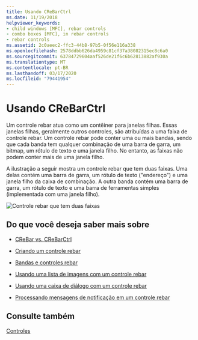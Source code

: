 ```yaml
---
title: Usando CReBarCtrl
ms.date: 11/19/2018
helpviewer_keywords:
- child windows [MFC], rebar controls
- combo boxes [MFC], in rebar controls
- rebar controls
ms.assetid: 2c0aeec2-ffc3-44b8-97b5-0f56e116a338
ms.openlocfilehash: 2578ddbb626da4959c81cf37a38082315ec8c6a0
ms.sourcegitcommit: 63784729604aaf526de21f6c6b62813882af930a
ms.translationtype: MT
ms.contentlocale: pt-BR
ms.lasthandoff: 03/17/2020
ms.locfileid: "79441954"
---
```

# <a name="using-crebarctrl"></a>Usando CReBarCtrl

Um controle rebar atua como um contêiner para janelas filhas. Essas janelas filhas, geralmente outros controles, são atribuídas a uma faixa de controle rebar. Um controle rebar pode conter uma ou mais bandas, sendo que cada banda tem qualquer combinação de uma barra de garra, um bitmap, um rótulo de texto e uma janela filho. No entanto, as faixas não podem conter mais de uma janela filho.

A ilustração a seguir mostra um controle rebar que tem duas faixas. Uma delas contém uma barra de garra, um rótulo de texto ("endereço") e uma janela filho da caixa de combinação. A outra banda contém uma barra de garra, um rótulo de texto e uma barra de ferramentas simples (implementada com uma janela filho).

![Controle rebar que tem duas faixas](../mfc/media/vc4ruz1.gif "Controle rebar que tem duas faixas")

## <a name="what-do-you-want-to-know-more-about"></a>Do que você deseja saber mais sobre

- [CReBar vs. CReBarCtrl](../mfc/crebar-vs-crebarctrl.md)

- [Criando um controle rebar](../mfc/creating-a-rebar-control.md)

- [Bandas e controles rebar](../mfc/rebar-controls-and-bands.md)

- [Usando uma lista de imagens com um controle rebar](../mfc/using-an-image-list-with-a-rebar-control.md)

- [Usando uma caixa de diálogo com um controle rebar](../mfc/using-a-dialog-bar-with-a-rebar-control.md)

- [Processando mensagens de notificação em um controle rebar](../mfc/processing-notification-messages-in-a-rebar-control.md)

## <a name="see-also"></a>Consulte também

[Controles](../mfc/controls-mfc.md)
